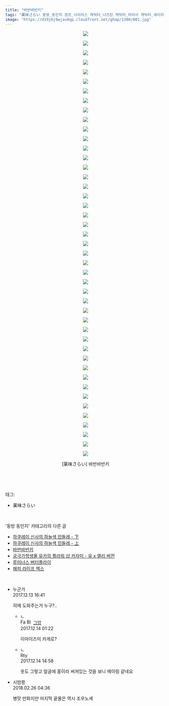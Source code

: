 ```yaml
---
title: "바반바반키"
tags: "薬味さらい 동방_동인지 장르_시리어스 캐릭터_나즈린 캐릭터_마리사 캐릭터_세이자 캐릭터_세키반키 캐릭터_쇼 캐릭터_카게로 캐릭터_와카사기히메"
image: "https://d19j6j9wjau9qp.cloudfront.net/ghap/1300/001.jpg"
---
```

<div class="article">
<p style="text-align: center; clear: none; float: none;"><img src="{{ site.imgserver8 }}/ghap/1300/001.jpg"/></p>
<p style="text-align: center; clear: none; float: none;"><img src="{{ site.imgserver8 }}/ghap/1300/002.jpg"/></p>
<p style="text-align: center; clear: none; float: none;"><img src="{{ site.imgserver8 }}/ghap/1300/003.jpg"/></p>
<p style="text-align: center; clear: none; float: none;"><img src="{{ site.imgserver8 }}/ghap/1300/004.jpg"/></p>
<p style="text-align: center; clear: none; float: none;"><img src="{{ site.imgserver8 }}/ghap/1300/005.jpg"/></p>
<p style="text-align: center; clear: none; float: none;"><img src="{{ site.imgserver8 }}/ghap/1300/006.jpg"/></p>
<p style="text-align: center; clear: none; float: none;"><img src="{{ site.imgserver8 }}/ghap/1300/007.jpg"/></p>
<p style="text-align: center; clear: none; float: none;"><img src="{{ site.imgserver8 }}/ghap/1300/008.jpg"/></p>
<p style="text-align: center; clear: none; float: none;"><img src="{{ site.imgserver8 }}/ghap/1300/009.jpg"/></p>
<p style="text-align: center; clear: none; float: none;"><img src="{{ site.imgserver8 }}/ghap/1300/010.jpg"/></p>
<p style="text-align: center; clear: none; float: none;"><img src="{{ site.imgserver8 }}/ghap/1300/011.jpg"/></p>
<p style="text-align: center; clear: none; float: none;"><img src="{{ site.imgserver8 }}/ghap/1300/012.jpg"/></p>
<p style="text-align: center; clear: none; float: none;"><img src="{{ site.imgserver8 }}/ghap/1300/013.jpg"/></p>
<p style="text-align: center; clear: none; float: none;"><img src="{{ site.imgserver8 }}/ghap/1300/014.jpg"/></p>
<p style="text-align: center; clear: none; float: none;"><img src="{{ site.imgserver8 }}/ghap/1300/015.jpg"/></p>
<p style="text-align: center; clear: none; float: none;"><img src="{{ site.imgserver8 }}/ghap/1300/016.jpg"/></p>
<p style="text-align: center; clear: none; float: none;"><img src="{{ site.imgserver8 }}/ghap/1300/017.jpg"/></p>
<p style="text-align: center; clear: none; float: none;"><img src="{{ site.imgserver8 }}/ghap/1300/018.jpg"/></p>
<p style="text-align: center; clear: none; float: none;"><img src="{{ site.imgserver8 }}/ghap/1300/019.jpg"/></p>
<p style="text-align: center; clear: none; float: none;"><img src="{{ site.imgserver8 }}/ghap/1300/020.jpg"/></p>
<p style="text-align: center; clear: none; float: none;"><img src="{{ site.imgserver8 }}/ghap/1300/021.jpg"/></p>
<p style="text-align: center; clear: none; float: none;"><img src="{{ site.imgserver8 }}/ghap/1300/022.jpg"/></p>
<p style="text-align: center; clear: none; float: none;"><img src="{{ site.imgserver8 }}/ghap/1300/023.jpg"/></p>
<p style="text-align: center; clear: none; float: none;"><img src="{{ site.imgserver8 }}/ghap/1300/024.jpg"/></p>
<p style="text-align: center; clear: none; float: none;"><img src="{{ site.imgserver8 }}/ghap/1300/025.jpg"/></p>
<p style="text-align: center; clear: none; float: none;"><img src="{{ site.imgserver8 }}/ghap/1300/026.jpg"/></p>
<p style="text-align: center; clear: none; float: none;"><img src="{{ site.imgserver8 }}/ghap/1300/027.jpg"/></p>
<p style="text-align: center; clear: none; float: none;"><img src="{{ site.imgserver8 }}/ghap/1300/028.jpg"/></p>
<p style="text-align: center; clear: none; float: none;"><img src="{{ site.imgserver8 }}/ghap/1300/029.jpg"/></p>
<p style="text-align: center; clear: none; float: none;"><img src="{{ site.imgserver8 }}/ghap/1300/030.jpg"/></p>
<p style="text-align: center; clear: none; float: none;"><img src="{{ site.imgserver8 }}/ghap/1300/031.jpg"/></p>
<p style="text-align: center; clear: none; float: none;"><img src="{{ site.imgserver8 }}/ghap/1300/032.jpg"/></p>
<p style="text-align: center; clear: none; float: none;"><img src="{{ site.imgserver8 }}/ghap/1300/033.jpg"/></p>
<p style="text-align: center; clear: none; float: none;"><img src="{{ site.imgserver8 }}/ghap/1300/034.jpg"/></p>
<p style="text-align: center; clear: none; float: none;"><img src="{{ site.imgserver8 }}/ghap/1300/035.jpg"/></p>
<p style="text-align: center; clear: none; float: none;"><img src="{{ site.imgserver8 }}/ghap/1300/036.jpg"/></p>
<p style="text-align: center; clear: none; float: none;"><img src="{{ site.imgserver8 }}/ghap/1300/037.jpg"/></p>
<p style="text-align: center; clear: none; float: none;"><img src="{{ site.imgserver8 }}/ghap/1300/038.jpg"/></p>
<p style="text-align: center; clear: none; float: none;"><img src="{{ site.imgserver8 }}/ghap/1300/039.jpg"/></p>
<p style="text-align: center; clear: none; float: none;"><img src="{{ site.imgserver8 }}/ghap/1300/040.jpg"/></p>
<p style="text-align: center; clear: none; float: none;"><img src="{{ site.imgserver8 }}/ghap/1300/041.jpg"/></p>
<p style="text-align: center; clear: none; float: none;"><img src="{{ site.imgserver8 }}/ghap/1300/042.jpg"/></p>
<p style="text-align: center; clear: none; float: none;"><img src="{{ site.imgserver8 }}/ghap/1300/043.jpg"/></p>
<p style="text-align: center; clear: none; float: none;"><img src="{{ site.imgserver8 }}/ghap/1300/044.jpg"/></p>
<p style="text-align: center; clear: none; float: none;"><img src="{{ site.imgserver8 }}/ghap/1300/045.jpg"/></p>
<p style="text-align: center; clear: none; float: none;"></p>
<p style="text-align: center; clear: none; float: none;">[薬味さらい] 바반바반키</p>
<p><br/></p>
</div><br/>
<div class="tagTrail">
<p>태그: </p>
<ul>
<li>薬味さらい</li>
</ul>
</div><br/>
<div class="another">
<p>'동방 동인지' 카테고리의 다른 글</p>
<ul>
<li><a href="/ghap_1302">하쿠레이 신사의 하늘색 민들레 - 下</a></li>
<li><a href="/ghap_1301">하쿠레이 신사의 하늘색 민들레 - 上</a></li>
<li><a href="/ghap_1300">바반바반키</a></li>
<li><a href="/ghap_1299">궁극가학생물 유카의 플라워 샵  카자미 - 유 x 앨리 버전</a></li>
<li><a href="/ghap_1298">루미너스 버터플라이</a></li>
<li><a href="/ghap_1297">해피 라이프 엑스</a></li>
</ul>
</div><br/>
<div class="cb_module cb_fluid">
<div class="cb_wrt cb_profile">
<div class="comment">
<ul>
<li class="cb_thumb_off" id="comment15151348">
<div class="cb_comment_area">
<div class="cb_info_area">
<div class="cb_section">
<span class="cb_nick_name">누군가</span>
</div>
<div class="cb_section">
<span class="cb_date">2017.12.13 16:41 </span>
</div>
</div>
<div class="cb_dsc_comment">
<p class="cb_dsc">
											히메 도와주는거 누구?..
										</p>
</div>
<ul>
<li class="cb_thumb_off" id="comment15151666">
<span class="cb_bu_subnode">ㄴ</span>
<div class="cb_comment_area">
<div class="cb_info_area">
<div class="cb_section">
<span class="cb_nick_name"><img alt="Favicon of https://ghaptouhou.tistory.com" height="16" onerror="this.onerror=null;this.parentNode.removeChild(this)" src="https://ghaptouhou.tistory.com/favicon.ico" width="16"/> <img alt="BlogIcon" height="16" onerror="this.parentNode.removeChild(this)" src="https://ghaptouhou.tistory.com/index.gif" width="16"/> <a href="https://ghaptouhou.tistory.com" onclick="return openLinkInNewWindow(this)"> 그압</a><span class="tistoryProfileLayerTrigger" onclick='TistoryProfile.show(event, this, {"title":"\uc800\uae30 \uc774\uac70 \ub098\uc911\uc5d0 \uc218\uc815 \uac00\ub2a5\ud558\ub098\uc694","url":"https:\/\/ghap.tistory.com","nickname":"\uadf8\uc555","items":[]}); return false;'></span></span>
</div>
<div class="cb_section">
<span class="cb_date">2017.12.14 01:22 </span>
</div>
</div>
<div class="cb_dsc_comment">
<p class="cb_dsc">
																이마이즈미 카게로?
															</p>
</div>
</div>
</li>
<li class="cb_thumb_off" id="comment15151997">
<span class="cb_bu_subnode">ㄴ</span>
<div class="cb_comment_area">
<div class="cb_info_area">
<div class="cb_section">
<span class="cb_nick_name">Rty</span>
</div>
<div class="cb_section">
<span class="cb_date">2017.12.14 14:58 </span>
</div>
</div>
<div class="cb_dsc_comment">
<p class="cb_dsc">
																옷도 그렇고 얼굴에 홍이라 써져있는 것을 보니 메이링 같네요
															</p>
</div>
</div>
</li>
</ul>
</div></li>
<li class="cb_thumb_off" id="comment15206834">
<div class="cb_comment_area">
<div class="cb_info_area">
<div class="cb_section">
<span class="cb_nick_name">시밤쾅</span>
</div>
<div class="cb_section">
<span class="cb_date">2018.02.26 04:36 </span>
</div>
</div>
<div class="cb_dsc_comment">
<p class="cb_dsc">
											병맛 만화지만 마지막 끝물은 역시 조우노세
										</p>
</div>
</div></li>
</ul>
</div>
</div><!-- commentList close -->
</div><br/>
